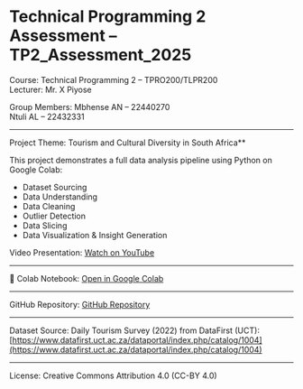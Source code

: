 # Technical Programming 2 Assessment – TP2_Assessment_2025

Course: Technical Programming 2 – TPRO200/TLPR200  
Lecturer: Mr. X Piyose

 Group Members:
Mbhense AN  – 22440270  
Ntuli AL  – 22432331  

---

Project Theme:
Tourism and Cultural Diversity in South Africa**

This project demonstrates a full data analysis pipeline using Python on Google Colab:
- Dataset Sourcing
- Data Understanding
- Data Cleaning
- Outlier Detection
- Data Slicing
- Data Visualization & Insight Generation



Video Presentation:
[Watch on YouTube](https://youtu.be/HOF9CzdFrw4)

---

🔗 Colab Notebook:
[Open in Google Colab](https://colab.research.google.com/drive/1FNlAHu0gr0TES20SMBRkwBAUXJ0-BDEc?authuser=0#scrollTo=85QYh8cs96Bo)

---

GitHub Repository:
[GitHub Repository](https://github.com/ANMbhense/TP2_Assessment_2025)

---

Dataset Source:
Daily Tourism Survey (2022) from DataFirst (UCT):  
[https://www.datafirst.uct.ac.za/dataportal/index.php/catalog/1004](https://www.datafirst.uct.ac.za/dataportal/index.php/catalog/1004)

---
License:
Creative Commons Attribution 4.0 (CC-BY 4.0)
